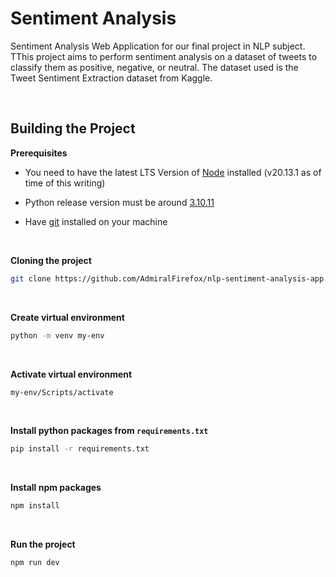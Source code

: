 # Sentiment Analysis

Sentiment Analysis Web Application for our final project in NLP subject. TThis project aims to perform sentiment analysis on a dataset of tweets to classify them as positive, negative, or neutral. The dataset used is the Tweet Sentiment Extraction dataset from Kaggle.

<br />

## Building the Project

**Prerequisites**

- You need to have the latest LTS Version of [Node](https://nodejs.org/en) installed (v20.13.1 as of time of this writing)

- Python release version must be around [3.10.11](https://www.python.org/downloads/release/python-31011/)

- Have [git](https://git-scm.com/) installed on your machine

<br />

**Cloning the project**

```bash
git clone https://github.com/AdmiralFirefox/nlp-sentiment-analysis-app.git
```

<br />

**Create virtual environment**

```bash
python -m venv my-env
```

<br />

**Activate virtual environment**

```bash
my-env/Scripts/activate
```

<br />

**Install python packages from `requirements.txt`**

```bash
pip install -r requirements.txt
```

<br />

**Install npm packages**

```bash
npm install
```

<br />

**Run the project**

```bash
npm run dev
```